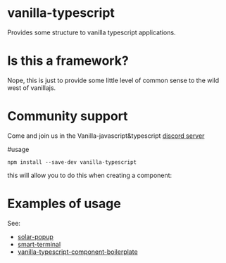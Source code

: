 # vanilla-typescript
Provides some structure to vanilla typescript applications.

# Is this a framework?
Nope, this is just to provide some little level of common sense to the wild west of vanillajs.

# Community support
Come and join us in the Vanilla-javascript&typescript [discord server](https://discord.gg/9T8t7Q6)

#usage

`npm install --save-dev vanilla-typescript`

this will allow you to do this when creating a component:


# Examples of usage
See:
 * [solar-popup](https://github.com/quantumjs/solar-popup/blob/master/src/SolarPopup.ts)
 * [smart-terminal](https://github.com/quantumjs/smart-terminal/blob/master/src/SmartTerminal.ts)
 * [vanilla-typescript-component-boilerplate](https://github.com/QuantumInformation/vanilla-typescript-component-boilerplate/blob/master/src/TypeScriptComponent.ts)

